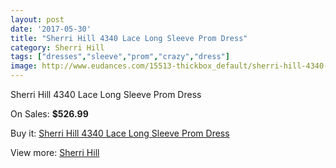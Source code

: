 ```yaml
---
layout: post
date: '2017-05-30'
title: "Sherri Hill 4340 Lace Long Sleeve Prom Dress"
category: Sherri Hill
tags: ["dresses","sleeve","prom","crazy","dress"]
image: http://www.eudances.com/15513-thickbox_default/sherri-hill-4340-lace-long-sleeve-prom-dress.jpg
---
```

Sherri Hill 4340 Lace Long Sleeve Prom Dress

On Sales: **$526.99**
<a href="https://www.eudances.com/en/sherri-hill/4585-sherri-hill-4340-lace-long-sleeve-prom-dress.html"><amp-img layout="responsive" width="600" height="600" src="//www.eudances.com/15513-thickbox_default/sherri-hill-4340-lace-long-sleeve-prom-dress.jpg" alt="Sherri Hill 4340 Lace Long Sleeve Prom Dress 0" /></a>
<a href="https://www.eudances.com/en/sherri-hill/4585-sherri-hill-4340-lace-long-sleeve-prom-dress.html"><amp-img layout="responsive" width="600" height="600" src="//www.eudances.com/15515-thickbox_default/sherri-hill-4340-lace-long-sleeve-prom-dress.jpg" alt="Sherri Hill 4340 Lace Long Sleeve Prom Dress 1" /></a>
<a href="https://www.eudances.com/en/sherri-hill/4585-sherri-hill-4340-lace-long-sleeve-prom-dress.html"><amp-img layout="responsive" width="600" height="600" src="//www.eudances.com/15514-thickbox_default/sherri-hill-4340-lace-long-sleeve-prom-dress.jpg" alt="Sherri Hill 4340 Lace Long Sleeve Prom Dress 2" /></a>

Buy it: [Sherri Hill 4340 Lace Long Sleeve Prom Dress](https://www.eudances.com/en/sherri-hill/4585-sherri-hill-4340-lace-long-sleeve-prom-dress.html "Sherri Hill 4340 Lace Long Sleeve Prom Dress")

View more: [Sherri Hill](https://www.eudances.com/en/80-Sherri-Hill "Sherri Hill")